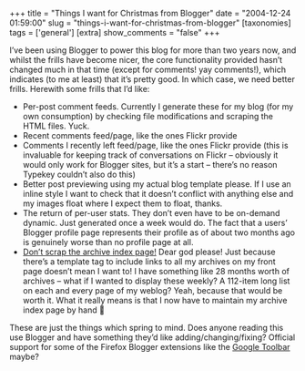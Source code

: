 +++
title = "Things I want for Christmas from Blogger"
date = "2004-12-24 01:59:00"
slug = "things-i-want-for-christmas-from-blogger"
[taxonomies]
tags = ['general']
[extra]
show_comments = "false"
+++

I’ve been using Blogger to power this blog for more than two years now, and whilst the frills have become nicer, the core functionality provided hasn’t changed much in that time (except for comments! yay comments!), which indicates (to me at least) that it’s pretty good. In which case, we need better frills. Herewith some frills that I’d like:

- Per-post comment feeds. Currently I generate these for my blog (for my own consumption) by checking file modifications and scraping the HTML files. Yuck.
- Recent comments feed/page, like the ones Flickr provide
- Comments I recently left feed/page, like the ones Flickr provide (this is invaluable for keeping track of conversations on Flickr – obviously it would only work for Blogger sites, but it’s a start – there’s no reason Typekey couldn’t also do this)
- Better post previewing using my actual blog template please. If I use an inline style I want to check that it doesn’t conflict with anything else and my images float where I expect them to float, thanks.
- The return of per-user stats. They don’t even have to be on-demand dynamic. Just generated once a week would do. The fact that a users’ Blogger profile page represents their profile as of about two months ago is genuinely worse than no profile page at all.
- [Don’t scrap the archive index page!](http://help.blogger.com/bin/answer.py?answer=96&topic=21 "'we do not plan to continue supporting this feature in the future.'") Dear god please! Just because there’s a template tag to include links to all my archives on my front page doesn’t mean I want to! I have something like 28 months worth of archives – what if I wanted to display these weekly? A 112-item long list on each and every page of my weblog? Yeah, because that would be worth it. What it really means is that I now have to maintain my archive index page by hand 🙁

These are just the things which spring to mind. Does anyone reading this use Blogger and have something they’d like adding/changing/fixing? Official support for some of the Firefox Blogger extensions like the [Google Toolbar](http://www.firefoxtoolbar.com/blogger) maybe?
